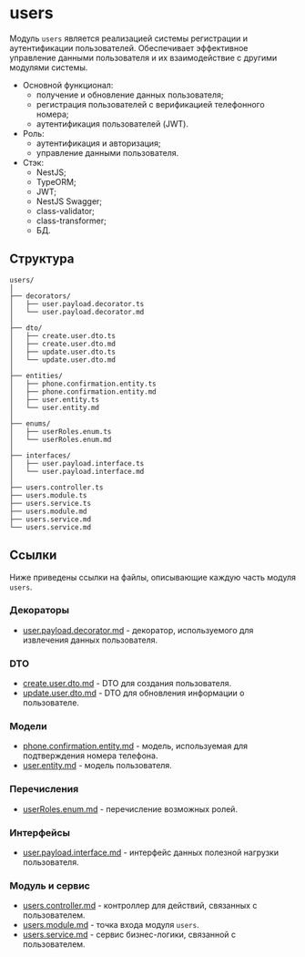 # users

Модуль `users` является реализацией системы регистрации и аутентификации пользователей. Обеспечивает эффективное управление данными пользователя и их взаимодействие с другими модулями системы.

- Основной функционал:
  - получение и обновление данных пользователя;
  - регистрация пользователей с верификацией телефонного номера;
  - аутентификация пользователей (JWT).
- Роль:
  - аутентификация и авторизация;
  - управление данными пользователя.
- Стэк:
  - NestJS;
  - TypeORM;
  - JWT;
  - NestJS Swagger;
  - class-validator;
  - class-transformer;
  - БД.

## Структура
```
users/
│
├── decorators/
│   ├── user.payload.decorator.ts
│   └── user.payload.decorator.md
│
├── dto/
│   ├── create.user.dto.ts
│   ├── create.user.dto.md
│   ├── update.user.dto.ts
│   └── update.user.dto.md
│
├── entities/
│   ├── phone.confirmation.entity.ts
│   ├── phone.confirmation.entity.md
│   ├── user.entity.ts
│   └── user.entity.md
│
├── enums/
│   ├── userRoles.enum.ts
│   └── userRoles.enum.md
│
├── interfaces/
│   ├── user.payload.interface.ts
│   └── user.payload.interface.md
│
├── users.controller.ts
├── users.module.ts
├── users.service.ts
├── users.module.md
├── users.service.md
└── users.service.md
```

## Ссылки

Ниже приведены ссылки на файлы, описывающие каждую часть модуля `users`.

### Декораторы
- [user.payload.decorator.md](users/decorators/user.payload.decorator.md) - декоратор, используемого для извлечения данных пользователя.

### DTO
- [create.user.dto.md](users/dto/create.user.dto.md) - DTO для создания пользователя.
- [update.user.dto.md](users/dto/update.user.dto.md) - DTO для обновления информации о пользователе.

### Модели
- [phone.confirmation.entity.md](users/entities/phone.confirmation.entity.md) - модель, используемая для подтверждения номера телефона.
- [user.entity.md](users/entities/user.entity.md) - модель пользователя.

### Перечисления
- [userRoles.enum.md](users/enums/userRoles.enum.md) - перечисление возможных ролей.

### Интерфейсы
- [user.payload.interface.md](users/interfaces/user.payload.interface.md) - интерфейс данных полезной нагрузки пользователя.

### Модуль и сервис
- [users.controller.md](users/users.controller.md) - контроллер для действий, связанных с пользователем.
- [users.module.md](users/users.module.md) - точка входа модуля `users`.
- [users.service.md](users/users.service.md) - сервис бизнес-логики, связанной с пользователем.
